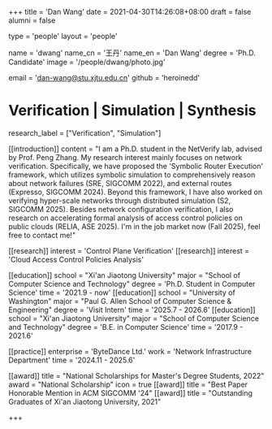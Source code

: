 +++
title = 'Dan Wang'
date = 2021-04-30T14:26:08+08:00
draft = false
alumni = false

type = 'people'
layout = 'people'

name = 'dwang'
name_cn = '王丹'
name_en = 'Dan Wang'
degree = 'Ph.D. Candidate'
image = '/people/dwang/photo.jpg'

email = 'dan-wang@stu.xjtu.edu.cn'
github = 'heroinedd'

# Verification | Simulation | Synthesis
research_label = ["Verification", "Simulation"]

[[introduction]]
    content = "I am a Ph.D. student in the NetVerify lab, advised by Prof. Peng Zhang. My research interest mainly focuses on network verification. Specifically, we have proposed the 'Symbolic Router Execution' framework, which utilizes symbolic simulation to comprehensively reason about network failures (SRE, SIGCOMM 2022), and external routes (Expresso, SIGCOMM 2024). Beyond this framework, I have also worked on verifying hyper-scale networks through distributed simulation (S2, SIGCOMM 2025). Besides network configuration verification, I also research on accelerating formal analysis of access control policies on public clouds (RELIA, ASE 2025). I'm in the job market now (Fall 2025), feel free to contact me!"

[[research]]
    interest = 'Control Plane Verification'
[[research]]
    interest = 'Cloud Access Control Policies Analysis'

[[education]]
    school = "Xi'an Jiaotong University"
    major = "School of Computer Science and Technology"
    degree = 'Ph.D. Student in Computer Science'
    time = '2021.9 - now'
[[education]]
    school = "University of Washington"
    major = "Paul G. Allen School of Computer Science & Engineering"
    degree = 'Visit Intern'
    time = '2025.7 - 2026.6'
[[education]]
    school = "Xi'an Jiaotong University"
    major = "School of Computer Science and Technology"
    degree = 'B.E. in Computer Science'
    time = '2017.9 - 2021.6'

[[practice]]
    enterprise = 'ByteDance Ltd.'
    work = 'Network Infrastructure Department'
    time = '2024.11 - 2025.6'

[[award]]
    title = "National Scholarships for Master's Degree Students, 2022"
    award = "National Scholarship"
    icon = true
[[award]]
    title = "Best Paper Honorable Mention in ACM SIGCOMM '24"
[[award]]
    title = "Outstanding Graduates of Xi'an Jiaotong University, 2021"    

+++

